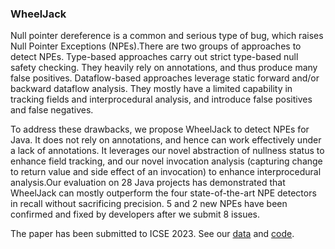 ### WheelJack

Null pointer dereference is a common and serious type of bug, which raises Null Pointer Exceptions (NPEs).There are two groups of approaches to detect NPEs. Type-based approaches carry out strict type-based null safety checking. They heavily rely on annotations, and thus produce many false positives. Dataflow-based approaches leverage static forward and/or backward dataflow analysis. They mostly have a limited capability in tracking fields and interprocedural analysis, and introduce false positives and false negatives.

To address these drawbacks, we propose WheelJack to detect NPEs for Java. It does not rely on annotations, and hence can work effectively under a lack of annotations. It leverages our novel abstraction of nullness status to enhance field tracking, and our novel invocation analysis (capturing change to return value and side effect of an invocation) to enhance interprocedural analysis.Our evaluation on 28 Java projects has demonstrated that WheelJack can mostly outperform the four state-of-the-art NPE detectors in recall without sacrificing precision. 5 and 2 new NPEs have been confirmed and fixed by developers after we submit 8 issues.

The paper has been submitted to ICSE 2023. See our [data](data.zip) and [code](https://github.com/WheelJack23/WheelJack23.github.io/raw/main/code.zip).
